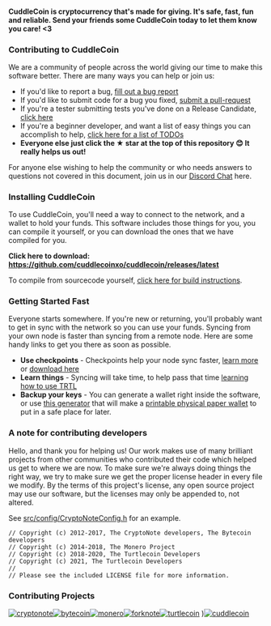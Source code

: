 #### CuddleCoin is cryptocurrency that's made for giving. It's safe, fast, fun and reliable. Send your friends some CuddleCoin today to let them know you care! <3

### Contributing to CuddleCoin

We are a community of people across the world giving our time to make this software better. There are many ways you can help or join us:

-   If you'd like to report a bug, [fill out a bug report](https://github.com/cuddlecoinxo/cuddlecoin/issues/new?template=bug_report.md)
-   If you'd like to submit code for a bug you fixed, [submit a pull-request](https://github.com/cuddlecoinxo/cuddlecoin/compare)
-   If you're a tester submitting tests you've done on a Release Candidate, [click here](https://github.com/cuddlecoinxo/cuddlecoin/issues/new?template=release-candidate.md)
-   If you're a beginner developer, and want a list of easy things you can accomplish to help, [click here for a list of TODOs](https://github.com/cuddlecoinxo/cuddlecoin/labels/GOOD%20FIRST%20ISSUE)
-   **Everyone else just click the ★ star at the top of this repository 😊 It really helps us out!**

For anyone else wishing to help the community or who needs answers to questions not covered in this document, join us in our [Discord Chat](http://chat.cuddlecoin.me) here.

### Installing CuddleCoin

To use CuddleCoin, you'll need a way to connect to the network, and a wallet to hold your funds. This software includes those things for you, you can compile it yourself, or you can download the ones that we have compiled for you.

**Click here to download: https://github.com/cuddlecoinxo/cuddlecoin/releases/latest**

To compile from sourcecode yourself, [click here for build instructions](https://github.com/cuddlecoinxo/cuddlecoin/blob/development/COMPILE.md).

### Getting Started Fast

Everyone starts somewhere. If you're new or returning, you'll probably want to get in sync with the network so you can use your funds. Syncing from your own node is faster than syncing from a remote node. Here are some handy links to get you there as soon as possible.

-   **Use checkpoints** - Checkpoints help your node sync faster, [learn more](http://checkpoints.cuddlecoin.me/use.html) or [download here](http://checkpoints.cuddlecoin.me)
-   **Learn things** - Syncing will take time, to help pass that time [learning how to use TRTL](https://docs.cuddlecoin.me/)
-   **Backup your keys** - You can generate a wallet right inside the software, or use [this generator](https://cuddlecoin.me/wallet/) that will make a [printable physical paper wallet](https://docs.cuddlecoin.me/guides/wallets/making-a-wallet) to put in a safe place for later.

### A note for contributing developers

Hello, and thank you for helping us! Our work makes use of many brilliant projects from other communities who contributed their code which helped us get to where we are now. To make sure we're always doing things the right way, we try to make sure we get the proper license header in every file we modify. By the terms of this project's license, any open source project may use our software, but the licenses may only be appended to, not altered.

See [src/config/CryptoNoteConfig.h](https://github.com/cuddlecoinxo/cuddlecoin/commit/28cfef2575f2d767f6e512f2a4017adbf44e610e) for an example.

```
// Copyright (c) 2012-2017, The CryptoNote developers, The Bytecoin developers
// Copyright (c) 2014-2018, The Monero Project
// Copyright (c) 2018-2020, The Turtlecoin Developers
// Copyright (c) 2021, The Turtlecoin Developers
//
// Please see the included LICENSE file for more information.
```

### Contributing Projects

[![cryptonote](https://user-images.githubusercontent.com/34389545/72484723-d84bf700-37ca-11ea-812e-e24cd7bf9fca.png)](https://cryptonote.org/)[![bytecoin](https://user-images.githubusercontent.com/34389545/72484467-ef3e1980-37c9-11ea-903d-3d1266e9c4c2.png)](https://bytecoin.org/)[![monero](https://user-images.githubusercontent.com/34389545/72484448-e0576700-37c9-11ea-934a-15a7d9231709.png)](https://web.getmonero.org/)[![forknote](https://user-images.githubusercontent.com/34389545/72484430-d59cd200-37c9-11ea-8529-e06ae2426dca.png)](http://forknote.net/)[![turtlecoin](https://user-images.githubusercontent.com/34389545/72484404-c0c03e80-37c9-11ea-8754-0b5a8e797965.png)](https://turtlecoin.lol)
)[![cuddlecoin]()](https://cuddlecoin.me)
